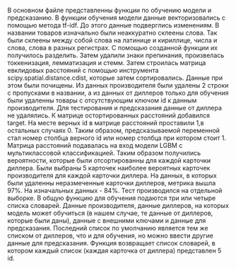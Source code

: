 В основном файле представленны функции по обучению модели и предсказанию. В функции обучения модели данные 
векторизовались с помощью метода tf-idf. До этого данные подверглись изменениям. В названии товаров изначально были
неаккуратно склеены слова. Так были склеены между собой слова на латинице и кириллице, числа и слова, слова в разных
регистрах. С помощью созданной функции их получилось разделить. Затем удалили знаки препинания, произвелась
токкенизация, лемматизация и стемм. Затем строилась матрица евклидовых расстояний с помощью инструмента
scipy.spatial.distance.cdist, которые затем сортировались. 
Данные при этом были почищены. Из данных производителя были удалены 2 строки с пропусками в названии, а из данных 
от диллеров только для обучения были удаленны товары с отсутствующим ключом id к данным производителя. Для тестирования 
и предсказания данные от диллера не удалялись.
К матрице остортированных расстояний добавился target. На месте верных id в матрице расстояний проставили 1,в остальных
случаях 0. Таким образом, предсказываемой переменной стал номер столбца верного id или номер столбца при котором стоит 1.
Матрица расстояний подавалась на вход модели LGBM с мультиклассовой классификацией. Таким образом получились вероятности, 
которые были отсортированны для каждой карточки диллера. Были выбраны 5 карточек наиболее вероятных карточек производителя
для каждой карточки диллера. На данных, в которых были удаленны неразмеченные карточки диллеров, метрика вышла 97%. На
изначальных данных - 84%. Тест производился на отдельной выборке.
В общую функцию для обучения подаются три или четыре списка словарей. Данные производителя, данные диллеров,
на которых модель может обучиться (в нашем случае, те данные от диллеров, которые были даны), данные с внешними ключами и 
данные для предсказания. Последний список по умолчанию является тем же списком от диллеров, что и для обучения, но можно
ввести другие данные для предсказания.
Функция возвращает список словарей, в котором каждый список (каждая карточка от диллера) представлен 5 id.
